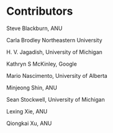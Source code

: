 # Contributors 

Steve Blackburn, ANU

Carla Brodley Northeastern University

H. V. Jagadish, University of Michigan

Kathryn S McKinley, Google

Mario Nascimento, University of Alberta

Minjeong Shin, ANU

Sean Stockwell, University of Michigan 

Lexing Xie, ANU

Qiongkai Xu, ANU
